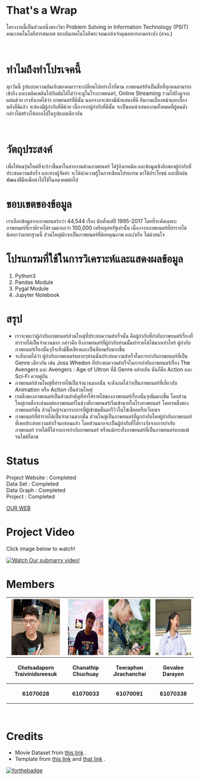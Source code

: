 # That's a Wrap
<p>โครงงานนี้เป็นส่วนหนึ่งของวิชา Problem Solving in Information Technology (PSIT) คณะเทคโนโลยีสารสนเทศ สถาบันเทคโนโลยีพระจอมเกล้าเจ้าคุณทหารลาดกระบัง (สจล.)</p><br>

# ทำไมถึงทำโปรเจคนี้
<p>ทุกวันนี้ รูปแบบความบันเทิงของคนเราจะเปลี่ยนไปอย่างไรก็ตาม ภาพยนตร์ยังเป็นสื่อที่ทุกคนสามารถเข้าถึง และเพลิดเพลินไปกับมันได้ไม่ว่าจะดูในโรงภาพยนตร์, Online Streaming รวมไปถึงดูจากแผ่นด้วย
เราสังเกตได้ว่า ภาพยนตร์ที่ดีนั้น นอกจากจะต้องมีนักแสดงที่ดี ทีมงานเบื้องหน้าและเบื้องหลังที่ดีแล้ว จะต้องมีผู้กำกับที่ดีด้วย เนื่องจากผู้กำกับที่ดีนั้น จะเป็นคนนำเสนองานทั้งหมดที่ผู้คนดังกล่าวได้สร้างให้ออกไปในรูปแบบเดียวกัน</p><br>

# วัตถุประสงค์
เพื่อให้คนรุ่นใหม่ที่จะก้าวขึ้นมาในสายงานด้านภาพยนตร์ ได้รู้ถึงเทคนิค และข้อมูลเชิงลึกของผู้กำกับที่ประสบความสำเร็จ และทางผู้จัดทำ จะได้นำความรู้ในการเขียนโปรแกรม มาใช้ประโยชน์ และฝึกฝนพัฒนาฝีมือเพื่อนำไปใช้ในอนาคตต่อไป<br>

# ขอบเขตของข้อมูล
เราเลือกข้อมูลจากภาพยนตร์กว่า 44,544 เรื่อง นับตั้งแต่ปี 1995-2017 โดยที่จะคัดเฉพาะภาพยนตร์ที่เรามีรายได้รวมมากกว่า 100,000 เหรียญสหรัฐเท่านั้น เนื่องจากภาพยนตร์ที่ทำรายได้น้อยกว่ามาตรฐานนี้ ส่วนใหญ่มักจะเป็นภาพยนตร์ที่ด้อยคุณภาพ และ/หรือ ไม่น่าสนใจ<br>

# โปรแกรมที่ใช้ในการวิเคราะห์และแสดงผลข้อมูล
1. Python3<br>
2. Pandas Module<br>
3. Pygal Module<br>
4. Jupyter Notebook<br>

# สรุป

* เราจะพบว่าผู้กำกับภาพยนตร์ส่วนใหญ่ที่ประสบความสำเร็จนั้น คือผู้กำกับที่กำกับภาพยนตร์เรื่องที่ทำรายได้เป็นจำนวนมาก กล่าวคือ ยิ่งภาพยนตร์ที่ผู้กำกับท่านนั้นทำรายได้ได้มากเท่าไหร่ ผู้กำกับภาพยนตร์เรื่องนั้นๆก็จะยิ่งมีชื่อเสียงและเป็นที่ยอมรับมากขึ้น<br>
* จะสังเกตได้ว่า ผู้กำกับภาพยนตร์หลายๆท่านนั้นประสบความสำเร็จในการกำกับภาพยนตร์ที่เป็น Genre เดียวกัน เช่น Joss Whedon ที่ประสบความสำเร็จในการกำกับภาพยนตร์เรื่อง The Avengers และ Avengers : Age of Ultron ที่มี Genre คล้ายกัน นั่นก็คือ Action และ Sci-Fi ควบคู่กัน<br>
* ภาพยนตร์ส่วนใหญ่ที่ทำรายได้เป็นจำนวนมากนั้น จะสังเกตได้ว่าเป็นภาพยนตร์ที่เกี่ยวกับ Animation หรือ Action เป็นส่วนใหญ่<br>
* เรตติ้งของภาพยนตร์เป็นส่วนสำคัญที่ทำให้รายได้ของภาพยนตร์เรื่องนั้นๆเพิ่มมากขึ้น โดยส่วนใหญ่เรตติ้งจะส่งผลต่อภาพยนตร์ในช่วงที่ภาพยนตร์เริ่มเข้าฉายในโรงภาพยนตร์ โดยเรตติ้งของภาพยนตร์นั้น ส่วนใหญ่จะมาจากการที่ผู้เข้าชมนั้นมารีวิวในโซเซียลหรือเว็บเพจ<br>
* ภาพยนตร์ที่ทำรายได้เป็นจำนวนมากนั้น ส่วนใหญ่เป็นภาพยนตร์ที่ถูกกำกับโดยผู้กำกับภาพยนตร์ที่เคยประสบความสำเร็จมาก่อนแล้ว โดยส่วนมากจะเป็นผู้กำกับที่ได้รางวัลจากการกำกับภาพยนตร์ รายได้ที่ได้จากการกำกับภาพยนตร์ หรือแม้กระทั่งภาพยนตร์ที่เป็นภาพยนตร์แบบแฟรนไชส์ก็ตาม<br>


# Status
Project Website : Completed<br>
Data Set        : Completed<br>
Data Graph      : Completed<br>
Project         : Completed<br>

[OUR WEB](https://hashtagselfie.github.io/That-s-a-Wrap/)

# Project Video

Click image below to watch!<br>

[![Watch Our submarry video!](https://img.youtube.com/vi/7zlsieGFbNU/0.jpg)](https://www.youtube.com/watch?v=7zlsieGFbNU)

# Members

<center><table>
 <tr>
  <th><img src="img/team/1.jpg" height="150" width="130"></th>
  <th><img src="img/team/2.jpg" height="150" width="150"></th>
  <th><img src="img/team/3.jpg" height="150" width="150"></th>
  <th><img src="img/team/4.jpg" height="150" width="150"></th>
 </tr>
 <tr>
  <th><p align="center">Chetsadaporn Traivinidsreesuk</p></th> 
  <th><p align="center">Chanathip Chuchuay</p></th>
  <th><p align="center">Teeraphon Jirachanchai</p></th>
  <th><p align="center">Gevalee Darayen</p></th>
 </tr>
 <tr>
  <th><p align="center">61070028</p></th>
  <th><p align="center">61070033</p></th>
  <th><p align="center">61070091</p></th>
  <th><p align="center">61070338</p></th>
 </table></center>
 
<br />

# Credits
 - Movie Dataset from [this link](https://www.kaggle.com/rounakbanik/the-movies-dataset) .
 - Template from [this link](https://www.kaggle.com/rounakbanik/the-movies-dataset) and [that link](https://startbootstrap.com/template-overviews/full-slider/) .

[![forthebadge](https://forthebadge.com/images/badges/made-with-python.svg)](https://forthebadge.com)
